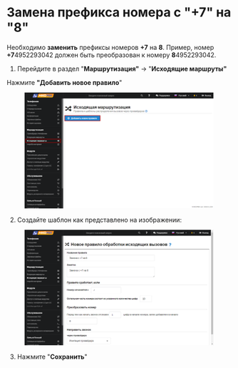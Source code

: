 # Замена префикса номера с "+7" на "8"

Необходимо **заменить** префиксы номеров **+7** на **8**. Пример, номер **+7**4952293042 должен быть преобразован к номеру **8**4952293042.

1. Перейдите в раздел "**Маршрутизация"** → "**Исходящие маршруты"**

Нажмите **"Добавить новое правило**"

<figure><img src="../../../.gitbook/assets/11 (3).png" alt=""><figcaption></figcaption></figure>

2. Создайте шаблон как представлено на изображении:

<figure><img src="../../../.gitbook/assets/16 (3).png" alt=""><figcaption></figcaption></figure>

3. Нажмите "**Сохранить**"

